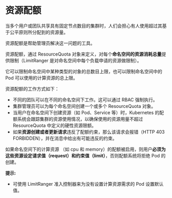 # 资源配额

当多个用户或团队共享具有固定节点数目的集群时，人们会担心有人使用超过其基于公平原则所分配到的资源量。

资源配额是帮助管理员解决这一问题的工具。

资源配额，通过 ResourceQuota 对象来定义，对每个**命名空间的资源消耗总量**提供限制（LimitRanger 是对命名空间中每个负载申请的资源做限制）。

它可以限制命名空间中某种类型的对象的总数目上限，也可以限制命名空间中的 Pod 可以使用的计算资源的总上限。

资源配额的工作方式如下：

- 不同的团队可以在不同的命名空间下工作。这可以通过 RBAC 强制执行。
- 集群管理员可以为每个命名空间创建一个或多个 ResourceQuota 对象。
- 当用户在命名空间下创建资源（如 Pod、Service 等）时，Kubernetes 的配额系统会跟踪集群的资源使用情况，以确保使用的资源用量不超过 ResourceQuota 中定义的硬性资源限额。
- 如果**资源创建或者更新请求**违反了配额约束，那么该请求会报错（HTTP 403 FORBIDDEN），并在消息中给出有可能违反的约束。

如果命名空间下的计算资源 （如 cpu 和 memory）的配额被启用，则用户**必须为这些资源设定请求值（request）和约束值（limit）**，否则配额系统将拒绝 Pod 的创建。

**提示:**

- 可使用 LimitRanger 准入控制器来为没有设置计算资源需求的 Pod 设置默认值。
